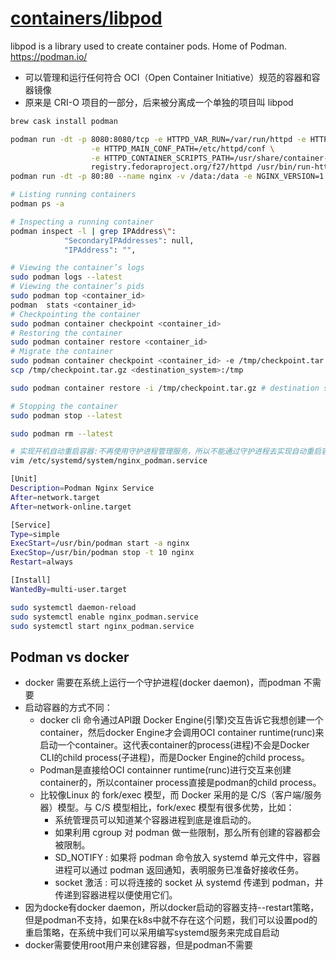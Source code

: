 # [containers/libpod](https://github.com/containers/libpod)

libpod is a library used to create container pods. Home of Podman. https://podman.io/

* 可以管理和运行任何符合 OCI（Open Container Initiative）规范的容器和容器镜像
* 原来是 CRI-O 项目的一部分，后来被分离成一个单独的项目叫 libpod

```sh
brew cask install podman

podman run -dt -p 8080:8080/tcp -e HTTPD_VAR_RUN=/var/run/httpd -e HTTPD_MAIN_CONF_D_PATH=/etc/httpd/conf.d \
                  -e HTTPD_MAIN_CONF_PATH=/etc/httpd/conf \
                  -e HTTPD_CONTAINER_SCRIPTS_PATH=/usr/share/container-scripts/httpd/ \
                  registry.fedoraproject.org/f27/httpd /usr/bin/run-httpd
podman run -dt -p 80:80 --name nginx -v /data:/data -e NGINX_VERSION=1.16 nginx:1.16.0

# Listing running containers
podman ps -a

# Inspecting a running container
podman inspect -l | grep IPAddress\":
            "SecondaryIPAddresses": null,
            "IPAddress": "",

# Viewing the container’s logs
sudo podman logs --latest
# Viewing the container’s pids
sudo podman top <container_id>
podman  stats <container_id>
# Checkpointing the container
sudo podman container checkpoint <container_id>
# Restoring the container
sudo podman container restore <container_id>
# Migrate the container
sudo podman container checkpoint <container_id> -e /tmp/checkpoint.tar.gz # source system
scp /tmp/checkpoint.tar.gz <destination_system>:/tmp

sudo podman container restore -i /tmp/checkpoint.tar.gz # destination system

# Stopping the container
sudo podman stop --latest

sudo podman rm --latest

# 实现开机自动重启容器:不再使用守护进程管理服务，所以不能通过守护进程去实现自动重启容器的功能
vim /etc/systemd/system/nginx_podman.service

[Unit]
Description=Podman Nginx Service
After=network.target
After=network-online.target

[Service]
Type=simple
ExecStart=/usr/bin/podman start -a nginx
ExecStop=/usr/bin/podman stop -t 10 nginx
Restart=always

[Install]
WantedBy=multi-user.target

sudo systemctl daemon-reload
sudo systemctl enable nginx_podman.service
sudo systemctl start nginx_podman.service
```

## Podman vs docker

* docker 需要在系统上运行一个守护进程(docker daemon)，而podman 不需要
* 启动容器的方式不同：
  - docker cli 命令通过API跟 Docker Engine(引擎)交互告诉它我想创建一个container，然后docker Engine才会调用OCI container runtime(runc)来启动一个container。这代表container的process(进程)不会是Docker CLI的child process(子进程)，而是Docker Engine的child process。
  - Podman是直接给OCI containner runtime(runc)进行交互来创建container的，所以container process直接是podman的child process。
  - 比较像Linux 的 fork/exec 模型，而 Docker 采用的是 C/S（客户端/服务器）模型。与 C/S 模型相比，fork/exec 模型有很多优势，比如：
    + 系统管理员可以知道某个容器进程到底是谁启动的。
    + 如果利用 cgroup 对 podman 做一些限制，那么所有创建的容器都会被限制。
    + SD_NOTIFY : 如果将 podman 命令放入 systemd 单元文件中，容器进程可以通过 podman 返回通知，表明服务已准备好接收任务。
    + socket 激活 : 可以将连接的 socket 从 systemd 传递到 podman，并传递到容器进程以便使用它们。
* 因为docke有docker daemon，所以docker启动的容器支持--restart策略，但是podman不支持，如果在k8s中就不存在这个问题，我们可以设置pod的重启策略，在系统中我们可以采用编写systemd服务来完成自启动
* docker需要使用root用户来创建容器，但是podman不需要
